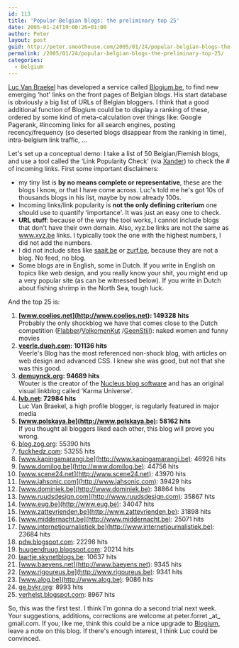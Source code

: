 ```yaml
---
id: 113
title: 'Popular Belgian blogs: the preliminary top 25'
date: 2005-01-24T19:00:26+01:00
author: Peter
layout: post
guid: http://peter.smoothouse.com/2005/01/24/popular-belgian-blogs-the-preliminary-top-25/
permalink: /2005/01/24/popular-belgian-blogs-the-preliminary-top-25/
categories:
  - Belgium
---
```

[Luc Van Braekel](http://lvb.net) has developed a service called [Blogium.be](http://www.blogium.be), to find new emerging &#8216;hot' links on the front pages of Belgian blogs. His start database is obviously a big list of URLs of Belgian bloggers. I think that a good additional function of Blogium could be to display a ranking of these, ordered by some kind of meta-calculation over things like: Google Pagerank, #incoming links for all search engines, posting recency/frequency (so deserted blogs disappear from the ranking in time), intra-belgium link traffic, &#8230;

Let's set up a conceptual demo: I take a list of 50 Belgian/Flemish blogs, and use a tool called the &#8216;Link Popularity Check' (via [Xander](http://www.zxz.nl/weblog/2005/01/pagerank-update-en-daarna-direct-een.html)) to check the # of incoming links. First some important disclaimers:

  * my tiny list is **by no means complete or representative**, these are the blogs I know, or that I have come across. Luc's told me he's got 10s of thousands blogs in his list, maybe by now already 100s. 
  * Incoming links/link popularity is **not the only defining criterium** one should use to quantify &#8216;importance'. It was just an easy one to check. 
  * **URL stuff**: because of the way the tool works, I cannot include blogs that don't have their own domain. Also, xyz.be links are not the same as www.xyz.be links. I typically took the one with the highest numbers, I did not add the numbers. 
  * I did not include sites like [saait.be](http://www.saait.be) or [zurf.be](http://www.zurf.be), because they are not a blog. No feed, no blog. 
  * Some blogs are in English, some in Dutch. If you write in English on topics like web design, and you really know your shit, you might end up a very popular site (as can be witnessed below). If you write in Dutch about fishing shrimp in the North Sea, tough luck.

And the top 25 is:

  1. **[www.coolios.net](http://www.coolios.net): 149328 hits**  
    Probably the only shockblog we have that comes close to the Dutch competition ([Flabber](http://www.flabber.nl)/[VolkomenKut](http://www.volkomenkut.com) /[GeenStijl](http://www.geenstijl.nl)): naked women and funny movies 
  2. **[veerle.duoh.com](http://veerle.duoh.com): 101136 hits**  
    Veerle's Blog has the most referenced non-shock blog, with articles on web design and advanced CSS. I knew she was good, but not that she was this good. 
  3. **[demuynck.org](http://demuynck.org): 94689 hits**  
    Wouter is the creator of the [Nucleus blog software](http://nucleuscms.org/) and has an original visual linkblog called &#8216;Karma Universe'. 
  4. **[lvb.net](http://lvb.net): 72984 hits**  
    Luc Van Braekel, a high profile blogger, is regularly featured in major media 
  5. **[www.polskaya.be](http://www.polskaya.be): 58162 hits**  
    If you thought all bloggers liked each other, this blog will prove you wrong. 
  6. [blog.zog.org](http://blog.zog.org): 55390 hits 
  7. [fuckhedz.com](http://fuckhedz.com): 53255 hits 
  8. [www.kapingamarangi.be](http://www.kapingamarangi.be): 46926 hits 
  9. [www.domilog.be](http://www.domilog.be): 44756 hits 
 10. [www.scene24.net](http://www.scene24.net): 43970 hits 
 11. [www.jahsonic.com](http://www.jahsonic.com): 39429 hits 
 12. [www.dominiek.be](http://www.dominiek.be): 38864 hits 
 13. [www.ruudsdesign.com](http://www.ruudsdesign.com): 35867 hits 
 14. [www.eug.be](http://www.eug.be): 34047 hits 
 15. [www.zattevrienden.be](http://www.zattevrienden.be): 31898 hits 
 16. [www.middernacht.be](http://www.middernacht.be): 25071 hits 
 17. [www.internetjournalistiek.be](http://www.internetjournalistiek.be): 23684 hits 
 18. [pdw.blogspot.com](http://pdw.blogspot.com): 22298 hits 
 19. [huugendruug.blogspot.com](http://huugendruug.blogspot.com): 20214 hits 
 20. [laartje.skynetblogs.be](http://laartje.skynetblogs.be): 10637 hits 
 21. [www.baeyens.net](http://www.baeyens.net): 9345 hits 
 22. [www.rigoureus.be](http://www.rigoureus.be): 9341 hits 
 23. [www.alog.be](http://www.alog.be): 9086 hits 
 24. [ge.bykr.org](http://ge.bykr.org): 8993 hits 
 25. [verhelst.blogspot.com](http://verhelst.blogspot.com): 8967 hits 

So, this was the first test. I think I'm gonna do a second trial next week. Your suggestions, additions, corrections are welcome at peter.forret \_at\_ gmail.com. If you, like me, think this could be a nice upgrade to [Blogium](http://www.blogium.be), leave a note on this blog. If there's enough interest, I think Luc could be convinced.